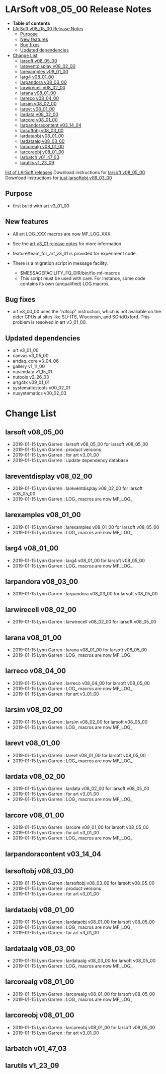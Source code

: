 LArSoft v08_05_00 Release Notes
======================================================================

-   **Table of contents**
-   [LArSoft v08_05_00 Release Notes](#LArSoft-v08_05_00-Release-Notes)
    -   [Purpose](#Purpose)
    -   [New features](#New-features)
    -   [Bug fixes](#Bug-fixes)
    -   [Updated dependencies](#Updated-dependencies)
-   [Change List](#Change-List)
    -   [larsoft v08_05_00](#larsoft-v08_05_00)
    -   [lareventdisplay v08_02_00](#lareventdisplay-v08_02_00)
    -   [larexamples v08_01_00](#larexamples-v08_01_00)
    -   [larg4 v08_01_00](#larg4-v08_01_00)
    -   [larpandora v08_03_00](#larpandora-v08_03_00)
    -   [larwirecell v08_02_00](#larwirecell-v08_02_00)
    -   [larana v08_01_00](#larana-v08_01_00)
    -   [larreco v08_04_00](#larreco-v08_04_00)
    -   [larsim v08_02_00](#larsim-v08_02_00)
    -   [larevt v08_01_00](#larevt-v08_01_00)
    -   [lardata v08_02_00](#lardata-v08_02_00)
    -   [larcore v08_01_00](#larcore-v08_01_00)
    -   [larpandoracontent v03_14_04](#larpandoracontent-v03_14_04)
    -   [larsoftobj v08_03_00](#larsoftobj-v08_03_00)
    -   [lardataobj v08_01_00](#lardataobj-v08_01_00)
    -   [lardataalg v08_03_00](#lardataalg-v08_03_00)
    -   [larcorealg v08_01_00](#larcorealg-v08_01_00)
    -   [larcoreobj v08_01_00](#larcoreobj-v08_01_00)
    -   [larbatch v01_47_03](#larbatch-v01_47_03)
    -   [larutils v1_23_09](#larutils-v1_23_09)

[list of LArSoft releases](LArSoft_release_list)
Download instructions for [larsoft v08_05_00](http://scisoft.fnal.gov/scisoft/bundles/larsoft/v08_05_00/larsoft-v08_05_00.html)
Download instructions for [just larsoftobj v08_03_00](http://scisoft.fnal.gov/scisoft/bundles/larsoftobj/v08_03_00/larsoftobj-v08_03_00.html)

Purpose
--------------------

-   first build with art v3_01_00

New features
------------------------------

-   All art LOG_XXX macros are now MF_LOG_XXX.
-   See the [art v3_01 release notes](https://cdcvs.fnal.gov/redmine/projects/art/wiki/Series_301) for more information.

-   feature/team_for_art_v3_01 is provided for experiment code.
-   There is a migration script in message facility.
    -   \$MESSAGEFACILITY_FQ_DIR/bin/fix-mf-macros
    -   This script must be used with care. For instance, some code contains its own (unqualified) LOG macros.

Bug fixes
------------------------

-   art v3_00_00 uses the “rdtscp” instruction, which is not avaliable on the older CPUs at sites like SU-ITS, Wisconsin, and SGridOxford. This problem is resolved in art v3_01_00.

Updated dependencies
----------------------------------------------

-   art v3_01_00
-   canvas v3_05_00
-   artdaq_core v3_04_06
-   gallery v1_11_00
-   nusimdata v1_15_01
-   nutools v2_26_03
-   artg4tk v09_01_01
-   systematicstools v00_02_01
-   nusystematics v00_02_03

Change List
============================

larsoft v08_05_00
------------------------------------------

-   2019-01-15 Lynn Garren : larsoft v08_05_00 for larsoft v08_05_00
-   2019-01-15 Lynn Garren : product versions
-   2019-01-15 Lynn Garren : for art v3_01_00
-   2019-01-15 Lynn Garren : update dependency database

lareventdisplay v08_02_00
----------------------------------------------------------

-   2019-01-15 Lynn Garren : lareventdisplay v08_02_00 for larsoft v08_05_00
-   2019-01-15 Lynn Garren : LOG_ macros are now MF_LOG_

larexamples v08_01_00
--------------------------------------------------

-   2019-01-15 Lynn Garren : larexamples v08_01_00 for larsoft v08_05_00
-   2019-01-15 Lynn Garren : LOG_ macros are now MF_LOG_

larg4 v08_01_00
--------------------------------------

-   2019-01-15 Lynn Garren : larg4 v08_01_00 for larsoft v08_05_00
-   2019-01-15 Lynn Garren : LOG_ macros are now MF_LOG_

larpandora v08_03_00
------------------------------------------------

-   2019-01-15 Lynn Garren : larpandora v08_03_00 for larsoft v08_05_00

larwirecell v08_02_00
--------------------------------------------------

-   2019-01-15 Lynn Garren : larwirecell v08_02_00 for larsoft v08_05_00

larana v08_01_00
----------------------------------------

-   2019-01-15 Lynn Garren : larana v08_01_00 for larsoft v08_05_00
-   2019-01-15 Lynn Garren : LOG_ macros are now MF_LOG_

larreco v08_04_00
------------------------------------------

-   2019-01-15 Lynn Garren : larreco v08_04_00 for larsoft v08_05_00
-   2019-01-15 Lynn Garren : LOG_ macros are now MF_LOG_
-   2019-01-15 Lynn Garren : for art v3_01_00

larsim v08_02_00
----------------------------------------

-   2019-01-15 Lynn Garren : larsim v08_02_00 for larsoft v08_05_00
-   2019-01-15 Lynn Garren : LOG_ macros are now MF_LOG_

larevt v08_01_00
----------------------------------------

-   2019-01-15 Lynn Garren : larevt v08_01_00 for larsoft v08_05_00
-   2019-01-15 Lynn Garren : LOG_ macros are now MF_LOG_

lardata v08_02_00
------------------------------------------

-   2019-01-15 Lynn Garren : lardata v08_02_00 for larsoft v08_05_00
-   2019-01-15 Lynn Garren : for art v3_01_00
-   2019-01-15 Lynn Garren : LOG_ macros are now MF_LOG_

larcore v08_01_00
------------------------------------------

-   2019-01-15 Lynn Garren : larcore v08_01_00 for larsoft v08_05_00
-   2019-01-15 Lynn Garren : for art v3_01_00
-   2019-01-15 Lynn Garren : LOG_ macros are now MF_LOG_

larpandoracontent v03_14_04
--------------------------------------------------------------

larsoftobj v08_03_00
------------------------------------------------

-   2019-01-15 Lynn Garren : larsoftobj v08_03_00 for larsoft v08_05_00
-   2019-01-15 Lynn Garren : product versions
-   2019-01-15 Lynn Garren : for art v3_01_00

lardataobj v08_01_00
------------------------------------------------

-   2019-01-15 Lynn Garren : lardataobj v08_01_00 for larsoft v08_05_00
-   2019-01-15 Lynn Garren : LOG_ macros are now MF_LOG_
-   2019-01-15 Lynn Garren : for art v3_01_00

lardataalg v08_03_00
------------------------------------------------

-   2019-01-15 Lynn Garren : lardataalg v08_03_00 for larsoft v08_05_00
-   2019-01-15 Lynn Garren : LOG_ macros are now MF_LOG_

larcorealg v08_01_00
------------------------------------------------

-   2019-01-15 Lynn Garren : larcorealg v08_01_00 for larsoft v08_05_00
-   2019-01-15 Lynn Garren : LOG_ macros are now MF_LOG_

larcoreobj v08_01_00
------------------------------------------------

-   2019-01-15 Lynn Garren : larcoreobj v08_01_00 for larsoft v08_05_00
-   2019-01-15 Lynn Garren : for art v3_01_00

larbatch v01_47_03
--------------------------------------------

larutils v1_23_09
------------------------------------------
